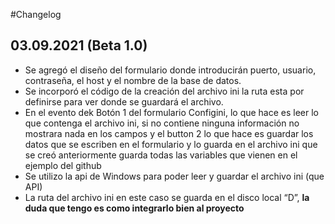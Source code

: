 
#Changelog

## 03.09.2021 (Beta 1.0)
- Se agregó el diseño del formulario donde introducirán puerto, usuario, contraseña, el host y el nombre de la base de datos.
- Se incorporó el código de la creación del archivo ini la ruta esta por definirse para ver donde se guardará el archivo.
- En el evento dek Botón 1 del formulario Configini, lo que hace es leer lo que contenga el archivo ini, si no contiene ninguna información no mostrara nada en los campos y el button 2 lo que hace es guardar los datos que se escriben en el formulario y lo guarda en el archivo ini que se creó anteriormente guarda todas las variables que vienen en el ejemplo del github
- Se utilizo la api de Windows para poder leer y guardar el archivo ini (que API)
- La ruta del archivo ini en este caso se guarda en el disco local “D”, **la duda que tengo es como integrarlo bien al proyecto**
